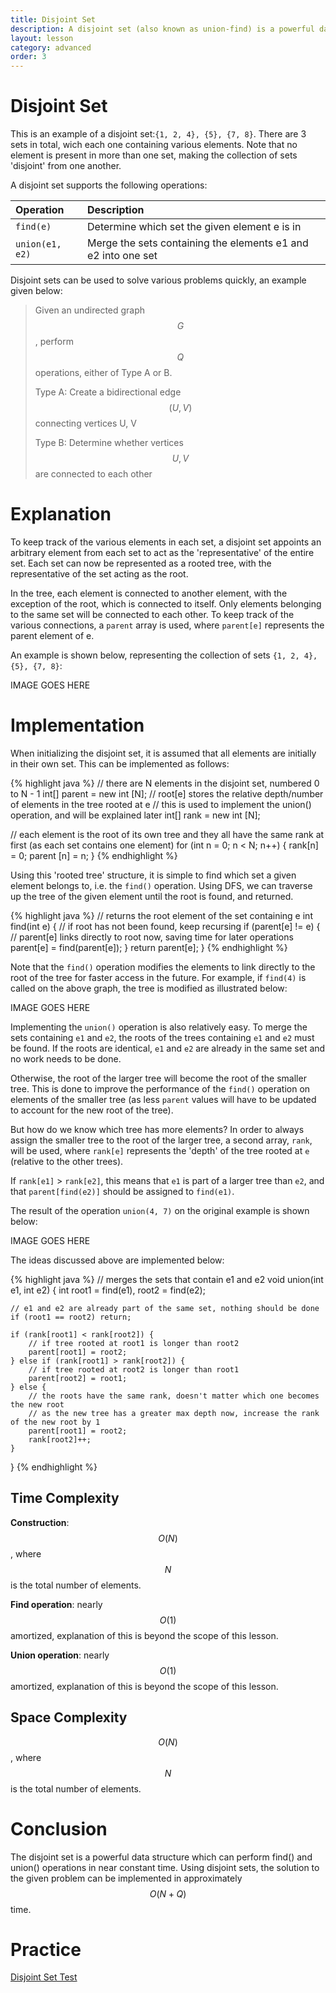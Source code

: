 ```yaml
---
title: Disjoint Set
description: A disjoint set (also known as union-find) is a powerful data structure which represents a collection of sets, each containing a number of items.
layout: lesson
category: advanced
order: 3
---
```


# Disjoint Set
This is an example of a disjoint set:`{1, 2, 4}, {5}, {7, 8}`. There are 3 sets in total, wich each one containing various elements. Note that no element is present in more than one set, making the collection of sets 'disjoint' from one another.

A disjoint set supports the following operations:

| Operation       | Description                                                   |
|:----------------|:--------------------------------------------------------------|
| `find(e)`       | Determine which set the given element e is in                 |
| `union(e1, e2)` | Merge the sets containing the elements e1 and e2 into one set |

Disjoint sets can be used to solve various problems quickly, an example given below:

>Given an undirected graph $$G$$, perform $$Q$$ operations, either of Type A or B.
>
>Type A: Create a bidirectional edge $$(U,V)$$ connecting vertices U, V
>
>Type B: Determine whether vertices $$U,V$$ are connected to each other

# Explanation

To keep track of the various elements in each set, a disjoint set appoints an arbitrary element from each set to act as the 'representative' of the entire set. Each set can now be represented as a rooted tree, with the representative of the set acting as the root.

In the tree, each element is connected to another element, with the exception of the root, which is connected to itself. Only elements belonging to the same set will be connected to each other. To keep track of the various connections, a `parent` array is used, where `parent[e]` represents the parent element of e.

An example is shown below, representing the collection of sets `{1, 2, 4}, {5}, {7, 8}`:

IMAGE GOES HERE

# Implementation

When initializing the disjoint set, it is assumed that all elements are initially in their own set. This can be implemented as follows:

{% highlight java %}
// there are N elements in the disjoint set, numbered 0 to N - 1
int[] parent = new int [N];
// root[e] stores the relative depth/number of elements in the tree rooted at e
// this is used to implement the union() operation, and will be explained later
int[] rank = new int [N];

// each element is the root of its own tree and they all have the same rank at first (as each set contains one element)
for (int n = 0; n < N; n++) {
	rank[n] = 0;
	parent [n] = n;
}
{% endhighlight %}

Using this 'rooted tree' structure, it is simple to find which set a given element belongs to, i.e. the `find()` operation. Using DFS, we can traverse up the tree of the given element until the root is found, and returned.

{% highlight java %}
// returns the root element of the set containing e
int find(int e) {
	// if root has not been found, keep recursing
	if (parent[e] != e) {
		// parent[e] links directly to root now, saving time for later operations
		parent[e] = find(parent[e]);
	}
	return parent[e];
}
{% endhighlight %}

Note that the `find()` operation modifies the elements to link directly to the root of the tree for faster access in the future. For example, if `find(4)` is called on the above graph, the tree is modified as illustrated below:

IMAGE GOES HERE

Implementing the `union()` operation is also relatively easy. To merge the sets containing `e1` and `e2`, the roots of the trees containing `e1` and `e2` must be found. If the roots are identical, `e1` and `e2` are already in the same set and no work needs to be done.

Otherwise, the root of the larger tree will become the root of the smaller tree. This is done to improve the performance of the `find()` operation on elements of the smaller tree (as less `parent` values will have to be updated to account for the new root of the tree).

But how do we know which tree has more elements? In order to always assign the smaller tree to the root of the larger tree, a second array, `rank`, will be used, where `rank[e]` represents the 'depth' of the tree rooted at `e` (relative to the other trees).

If `rank[e1]` > `rank[e2]`, this means that `e1` is part of a larger tree than `e2`, and that `parent[find(e2)]` should be assigned to `find(e1)`.

The result of the operation `union(4, 7)` on the original example is shown below:

IMAGE GOES HERE

The ideas discussed above are implemented below:

{% highlight java %}
// merges the sets that contain e1 and e2
void union(int e1, int e2) {
	int root1 = find(e1), root2 = find(e2);

	// e1 and e2 are already part of the same set, nothing should be done
	if (root1 == root2) return;
	
	if (rank[root1] < rank[root2]) {
		// if tree rooted at root1 is longer than root2
		parent[root1] = root2;
	} else if (rank[root1] > rank[root2]) {
		// if tree rooted at root2 is longer than root1
		parent[root2] = root1;
	} else {
		// the roots have the same rank, doesn't matter which one becomes the new root
		// as the new tree has a greater max depth now, increase the rank of the new root by 1
		parent[root1] = root2;
		rank[root2]++;
	}
}
{% endhighlight %}

## Time Complexity
**Construction**: $$O(N)$$, where $$N$$ is the total number of elements.

**Find operation**: nearly $$O(1)$$ amortized, explanation of this is beyond the scope of this lesson.

**Union operation**: nearly $$O(1)$$ amortized, explanation of this is beyond the scope of this lesson.

## Space Complexity
$$O(N)$$, where $$N$$ is the total number of elements.

# Conclusion
The disjoint set is a powerful data structure which can perform find() and union() operations in near constant time. Using disjoint sets, the solution to the given problem can be implemented in approximately $$O(N+Q)$$ time.

# Practice
[Disjoint Set Test](https://dmoj.ca/problem/ds2)
